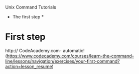 Unix Command Tutorials
* The first step *
# First step #
http:// CodeAcademy.com- automatic!<Codeacademy>(https://www.codecademy.com/courses/learn-the-command-line/lessons/navigation/exercises/your-first-command?action=lesson_resume)
